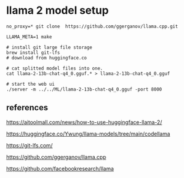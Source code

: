 
# llama 2 model setup 


```shell
no_proxy=* git clone  https://github.com/ggerganov/llama.cpp.git
```

```shell
LLAMA_META=1 make
```


```shell
# install git large file storage
brew install git-lfs
# download from huggingface.co

# cat splitted model files into one.
cat llama-2-13b-chat-q4_0.gguf.* > llama-2-13b-chat-q4_0.gguf

# start the web ui
./server -m ../../ML/llama-2-13b-chat-q4_0.gguf -port 8000
```


## references

https://aitoolmall.com/news/how-to-use-huggingface-llama-2/

https://huggingface.co/Ywung/llama-models/tree/main/codellama

https://git-lfs.com/

https://github.com/ggerganov/llama.cpp

https://github.com/facebookresearch/llama